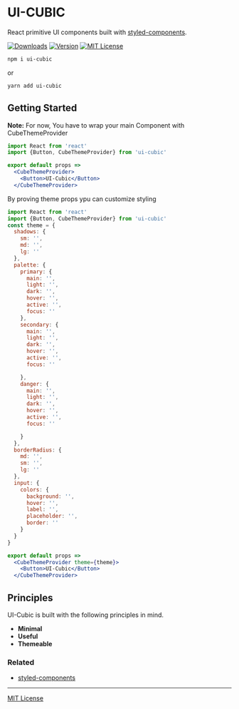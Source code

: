 

# UI-CUBIC

React primitive UI components built with [styled-components][].

[![Downloads][downloads-badge]][npm]
[![Version][version-badge]][npm]
[![MIT License][license-badge]](LICENSE.md)


[downloads-badge]: https://flat.badgen.net/npm/dw/ui-cubic
[version-badge]: https://flat.badgen.net/npm/v/ui-cubic
[license-badge]: https://flat.badgen.net/badge/license/MIT/blue
[npm]: https://npmjs.com/package/ui-cubic

```sh
npm i ui-cubic
```
or 
```sh
yarn add ui-cubic
```

## Getting Started


**Note:** For now, You have to wrap your main Component with CubeThemeProvider


```jsx
import React from 'react'
import {Button, CubeThemeProvider} from 'ui-cubic'

export default props =>
  <CubeThemeProvider>
    <Button>UI-Cubic</Button>
  </CubeThemeProvider>
```

By proving theme props ypu can customize styling


```jsx
import React from 'react'
import {Button, CubeThemeProvider} from 'ui-cubic'
const theme = {
  shadows: {
    sm: '',
    md: '',
    lg: ''
  },
  palette: {
    primary: {
      main: '',
      light: '',
      dark: '',
      hover: '',
      active: '',
      focus: ''
    },
    secondary: {
      main: '',
      light: '',
      dark: '',
      hover: '',
      active: '',
      focus: ''

    },
    danger: {
      main: '',
      light: '',
      dark: '',
      hover: '',
      active: '',
      focus: ''

    }
  },
  borderRadius: {
    md: '',
    sm: '',
    lg: ''
  },
  input: {
    colors: {
      background: '',
      hover: '',
      label: '',
      placeholder: '',
      border: ''
    }
  }
}

export default props =>
  <CubeThemeProvider theme={theme}>
    <Button>UI-Cubic</Button>
  </CubeThemeProvider>
```



## Principles

UI-Cubic is built with the following principles in mind.

- **Minimal**
- **Useful**
- **Themeable**

### Related

- [styled-components][]


[styled-components]: https://github.com/styled-components/styled-components


---

[MIT License](LICENSE.md)
